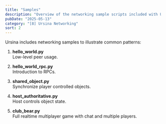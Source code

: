 ```yaml
---
title: "Samples"
description: "Overview of the networking sample scripts included with Ursina Engine."
pubDate: "2025-05-13"
category: "[8] Ursina Networking"
sort: 2
---
```


Ursina includes networking samples to illustrate common patterns:

1. **hello_world.py**  
   Low-level peer usage.

2. **hello_world_rpc.py**  
   Introduction to RPCs.

3. **shared_object.py**  
   Synchronize player controlled objects.

4. **host_authoritative.py**  
   Host controls object state.

5. **club_bear.py**  
   Full realtime multiplayer game with chat and multiple players.
